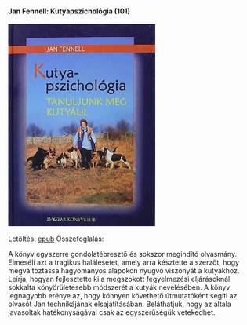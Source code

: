 #### <a name="id_475">Jan Fennell: Kutyapszichológia (101)</a>
<img src="https://github.com/BercziSandor/calibre_lib/raw/main/Jan%20Fennell/Kutyapszichologia%20%28475%29/cover.jpg" alt="cover" width="300"/>

Letöltés: [epub](https://github.com/BercziSandor/calibre_lib/raw/main/Jan%20Fennell/Kutyapszichologia%20%28475%29/Kutyapszichologia%20-%20Jan%20Fennell.epub)
Összefoglalás:
<p>A könyv egyszerre gondolatébresztő és sokszor megindító olvasmány. 
Elmeséli azt a tragikus halálesetet, amely arra késztette a szerzőt, 
hogy megváltoztassa hagyományos alapokon nyugvó viszonyát a kutyákhoz. 
Leírja, hogyan fejlesztette ki a megszokott fegyelmezési eljárásoknál 
sokkalta könyörületesebb módszerét a kutyák nevelésében. A könyv 
legnagyobb erénye az, hogy könnyen követhető útmutatóként segíti az 
olvasót Jan technikájának elsajátításában. Beláthatjuk, hogy az általa 
javasoltak hatékonyságával csak az egyszerűségük vetekedhet. </p>

